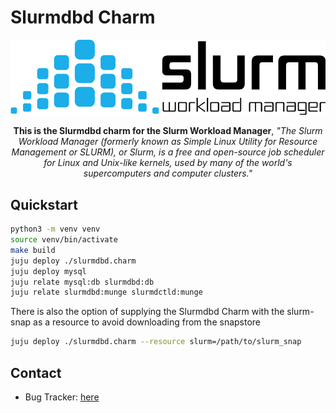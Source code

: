 # Slurmdbd Charm


![alt text](.github/slurm.png)

<p align="center"><b>This is the Slurmdbd charm for the Slurm Workload Manager</b>, <i>"The Slurm Workload Manager (formerly known as Simple Linux Utility for Resource Management or SLURM), or Slurm, is a free and open-source job scheduler for Linux and Unix-like kernels, used by many of the world's supercomputers and computer clusters."</i></p>

Quickstart
----------


```bash
python3 -m venv venv
source venv/bin/activate
make build
juju deploy ./slurmdbd.charm
juju deploy mysql
juju relate mysql:db slurmdbd:db
juju relate slurmdbd:munge slurmdctld:munge
```
There is also the option of supplying the Slurmdbd Charm with the slurm-snap as a resource to avoid downloading from the snapstore

```bash
juju deploy ./slurmdbd.charm --resource slurm=/path/to/slurm_snap
```

Contact
-------
 - Bug Tracker: [here](https://github.com/omnivector-solutions/charm-slurmdbd)
